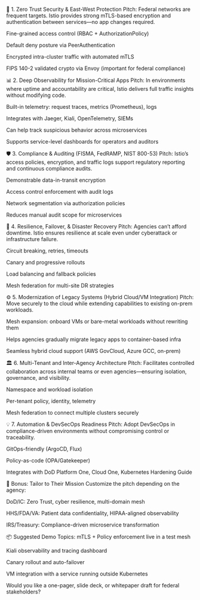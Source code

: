 🚨 1. Zero Trust Security & East-West Protection
Pitch: Federal networks are frequent targets. Istio provides strong mTLS-based encryption and authentication between services—no app changes required.

Fine-grained access control (RBAC + AuthorizationPolicy)

Default deny posture via PeerAuthentication

Encrypted intra-cluster traffic with automated mTLS

FIPS 140-2 validated crypto via Envoy (important for federal compliance)

📊 2. Deep Observability for Mission-Critical Apps
Pitch: In environments where uptime and accountability are critical, Istio delivers full traffic insights without modifying code.

Built-in telemetry: request traces, metrics (Prometheus), logs

Integrates with Jaeger, Kiali, OpenTelemetry, SIEMs

Can help track suspicious behavior across microservices

Supports service-level dashboards for operators and auditors

🛡️ 3. Compliance & Auditing (FISMA, FedRAMP, NIST 800-53)
Pitch: Istio’s access policies, encryption, and traffic logs support regulatory reporting and continuous compliance audits.

Demonstrable data-in-transit encryption

Access control enforcement with audit logs

Network segmentation via authorization policies

Reduces manual audit scope for microservices

🔁 4. Resilience, Failover, & Disaster Recovery
Pitch: Agencies can’t afford downtime. Istio ensures resilience at scale even under cyberattack or infrastructure failure.

Circuit breaking, retries, timeouts

Canary and progressive rollouts

Load balancing and fallback policies

Mesh federation for multi-site DR strategies

⚙️ 5. Modernization of Legacy Systems (Hybrid Cloud/VM Integration)
Pitch: Move securely to the cloud while extending capabilities to existing on-prem workloads.

Mesh expansion: onboard VMs or bare-metal workloads without rewriting them

Helps agencies gradually migrate legacy apps to container-based infra

Seamless hybrid cloud support (AWS GovCloud, Azure GCC, on-prem)

🏛️ 6. Multi-Tenant and Inter-Agency Architecture
Pitch: Facilitates controlled collaboration across internal teams or even agencies—ensuring isolation, governance, and visibility.

Namespace and workload isolation

Per-tenant policy, identity, telemetry

Mesh federation to connect multiple clusters securely

💡 7. Automation & DevSecOps Readiness
Pitch: Adopt DevSecOps in compliance-driven environments without compromising control or traceability.

GitOps-friendly (ArgoCD, Flux)

Policy-as-code (OPA/Gatekeeper)

Integrates with DoD Platform One, Cloud One, Kubernetes Hardening Guide

🎯 Bonus: Tailor to Their Mission
Customize the pitch depending on the agency:

DoD/IC: Zero Trust, cyber resilience, multi-domain mesh

HHS/FDA/VA: Patient data confidentiality, HIPAA-aligned observability

IRS/Treasury: Compliance-driven microservice transformation

📦 Suggested Demo Topics:
mTLS + Policy enforcement live in a test mesh

Kiali observability and tracing dashboard

Canary rollout and auto-failover

VM integration with a service running outside Kubernetes

Would you like a one-pager, slide deck, or whitepaper draft for federal stakeholders?
